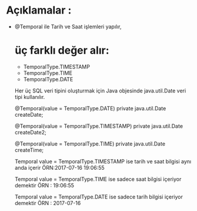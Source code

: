 # Açıklamalar : #

* @Temporal ile  Tarih ve Saat işlemleri yapılır,

    # üç farklı değer alır: #
    * TemporalType.TIMESTAMP
    * TemporalType.TIME
    * TemporalType.DATE

    Her üç SQL veri tipini oluşturmak için Java objesinde  java.util.Date veri tipi kullanılır.

    @Temporal(value = TemporalType.DATE)
    private java.util.Date createDate;

    @Temporal(value = TemporalType.TIMESTAMP)
    private java.util.Date createDate2;


    @Temporal(value = TemporalType.TIME)
    private java.util.Date createTime;


   Temporal value   =  TemporalType.TIMESTAMP ise tarih ve saat bilgisi aynı anda içerir
    ÖRN:2017-07-16 19:06:55

   Temporal value   =  TemporalType.TIME ise sadece saat bilgisi içeriyor demektir
    ÖRN : 19:06:55

   Temporal value   =  TemporalType.DATE ise sadece tarih bilgisi  içeriyor demektir
    ÖRN : 2017-07-16      
